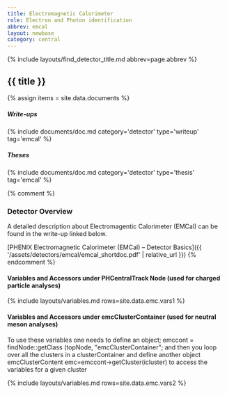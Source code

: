 ```yaml
---
title: Electromagnetic Calorimeter
role: Electron and Photon identification
abbrev: emcal
layout: newbase
category: central
---
```

{% include layouts/find_detector_title.md abbrev=page.abbrev %}
## {{ title }}


{% assign items = site.data.documents %}

##### Write-ups
{% include documents/doc.md category='detector' type='writeup' tag='emcal' %}

##### Theses
{% include documents/doc.md category='detector' type='thesis' tag='emcal' %}


{% comment %}
### Detector Overview
A detailed description about Electromagentic Calorimeter (EMCal) can be found in the write-up linked below.

[PHENIX Electromagnetic Calorimeter (EMCal) – Detector Basics]({{ '/assets/detectors/emcal/emcal_shortdoc.pdf' | relative_url }})
{% endcomment %}


#### Variables and Accessors under PHCentralTrack Node (used for charged particle analyses)
{% include layouts/variables.md rows=site.data.emc.vars1 %}



#### Variables and Accessors under emcClusterContainer (used for neutral meson analyses)
To use these variables one needs to define an object; emccont = findNode::getClass<emcClusterContainer> (topNode, "emcClusterContainer"; and then you loop over all the clusters in a clusterContainer and define
another object emcClusterContent emc=emccont->getCluster(icluster) to access the variables for a given cluster

{% include layouts/variables.md rows=site.data.emc.vars2 %}
